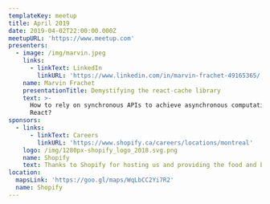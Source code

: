 ```yaml
---
templateKey: meetup
title: April 2019
date: 2019-04-02T22:00:00.000Z
meetupURL: 'https://www.meetup.com'
presenters:
  - image: /img/marvin.jpeg
    links:
      - linkText: LinkedIn
        linkURL: 'https://www.linkedin.com/in/marvin-frachet-49165365/'
    name: Marvin Frachet
    presentationTitle: Demystifying the react-cache library
    text: >-
      How to rely on synchronous APIs to achieve asynchronous computations with
      React?
sponsors:
  - links:
      - linkText: Careers
        linkURL: 'https://www.shopify.ca/careers/locations/montreal'
    logo: /img/1280px-shopify_logo_2018.svg.png
    name: Shopify
    text: Thanks to Shopify for hosting us and providing the food and beverages!
location:
  mapsLink: 'https://goo.gl/maps/WqLbCC2Yi7R2'
  name: Shopify
---
```


